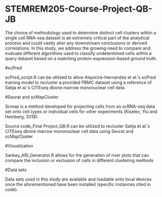 # STEMREM205-Course-Project-QB-JB

The choice of methodology used to determine distinct cell clusters within a single cell RNA-seq dataset is an extremely critical part of the analytical process and could vastly alter any downstream conclusions or derived correlations. In this study, we address the growing need to compare and evaluate different algorithms used to classify undetermined cells within a query dataset based on a matching protein-expression-based ground truth.

#scPred 

scPred_script.R can be utilized to allow Alquicira-Hernandez et al.'s scPred training model to recluster a provided PBMC dataset using a reference of Satija et al.'s CITEseq dbone marrow mononuclear cell data.

#Seurat and scMapCluster

Scmap is a method developed for projecting cells from an scRNA-seq data set onto cell types or individual cells for other experiments (Kiselev, Yiu and Hemberg, 2018).


Source code_Final Project_QB.R can be utilized to recluster Satija et al.'s CITEseq dbone marrow mononuclear cell data using Seurat and scMapCluster

#Visualization

Sankey_ARI_Generator.R allows for the generation of river plots that can compare the inclusion or exclusion of cells in different clustering methods


#Data sets

Data sets used in this study are available and loadable onto local devices once the aforementioned have been installed (specific instances cited in code).
